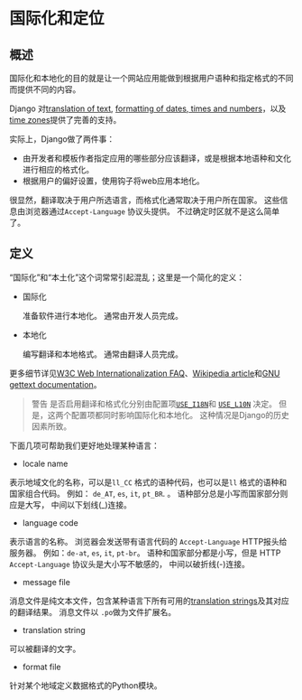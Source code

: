 # 国际化和定位

## 概述

国际化和本地化的目的就是让一个网站应用能做到根据用户语种和指定格式的不同而提供不同的内容。

Django 对[translation of text](https://yiyibooks.cn/__trs__/xx/Django_1.11.6/topics/i18n/translation.html), [formatting of dates, times and numbers](https://yiyibooks.cn/__trs__/xx/Django_1.11.6/topics/i18n/formatting.html)，以及[time zones](https://yiyibooks.cn/__trs__/xx/Django_1.11.6/topics/i18n/timezones.html)提供了完善的支持。

实际上，Django做了两件事：

- 由开发者和模板作者指定应用的哪些部分应该翻译，或是根据本地语种和文化进行相应的格式化。
- 根据用户的偏好设置，使用钩子将web应用本地化。

很显然，翻译取决于用户所选语言，而格式化通常取决于用户所在国家。 这些信息由浏览器通过`Accept-Language` 协议头提供。 不过确定时区就不是这么简单了。

## 定义

“国际化”和“本土化”这个词常常引起混乱；这里是一个简化的定义：

- 国际化

  准备软件进行本地化。 通常由开发人员完成。

- 本地化

  编写翻译和本地格式。 通常由翻译人员完成。

更多细节详见[W3C Web Internationalization FAQ](http://www.w3.org/International/questions/qa-i18n)、[Wikipedia article](https://en.wikipedia.org/wiki/Internationalization_and_localization)和[GNU gettext documentation](https://www.gnu.org/software/gettext/manual/gettext.html#Concepts)。

> 警告
是否启用翻译和格式化分别由配置项[`USE_I18N`](https://yiyibooks.cn/__trs__/xx/Django_1.11.6/ref/settings.html#std:setting-USE_I18N)和 [`USE_L10N`](https://yiyibooks.cn/__trs__/xx/Django_1.11.6/ref/settings.html#std:setting-USE_L10N) 决定。 但是，这两个配置项都同时影响国际化和本地化。 这种情况是Django的历史因素所致。

下面几项可帮助我们更好地处理某种语言：

- locale name

表示地域文化的名称，可以是`ll_CC` 格式的语种代码，也可以是`ll` 格式的语种和国家组合代码。 例如： `de_AT`, `es`, `it`, `pt_BR`. 。 语种部分总是小写而国家部分则应是大写， 中间以下划线(_)连接。

- language code

表示语言的名称。 浏览器会发送带有语言代码的 `Accept-Language` HTTP报头给服务器。 例如：`de-at`, `es`, `it`, `pt-br`。 语种和国家部分都是小写，但是 HTTP `Accept-Language` 协议头是大小写不敏感的， 中间以破折线(-)连接。

- message file

消息文件是纯文本文件，包含某种语言下所有可用的[translation strings](https://yiyibooks.cn/__trs__/xx/Django_1.11.6/topics/i18n/index.html#term-translation-string)及其对应的翻译结果。 消息文件以 `.po`做为文件扩展名。

- translation string

可以被翻译的文字。

- format file

针对某个地域定义数据格式的Python模块。